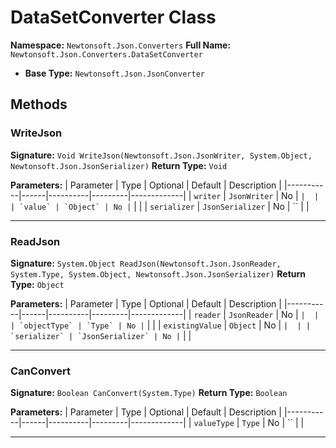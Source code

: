 # DataSetConverter Class

**Namespace:** `Newtonsoft.Json.Converters`
**Full Name:** `Newtonsoft.Json.Converters.DataSetConverter`
- **Base Type:** `Newtonsoft.Json.JsonConverter`

## Methods

### WriteJson

**Signature:** `Void WriteJson(Newtonsoft.Json.JsonWriter, System.Object, Newtonsoft.Json.JsonSerializer)`
**Return Type:** `Void`

**Parameters:**
| Parameter | Type | Optional | Default | Description |
|-----------|------|----------|---------|-------------|
| `writer` | `JsonWriter` | No | `` |  |
| `value` | `Object` | No | `` |  |
| `serializer` | `JsonSerializer` | No | `` |  |

---

### ReadJson

**Signature:** `System.Object ReadJson(Newtonsoft.Json.JsonReader, System.Type, System.Object, Newtonsoft.Json.JsonSerializer)`
**Return Type:** `Object`

**Parameters:**
| Parameter | Type | Optional | Default | Description |
|-----------|------|----------|---------|-------------|
| `reader` | `JsonReader` | No | `` |  |
| `objectType` | `Type` | No | `` |  |
| `existingValue` | `Object` | No | `` |  |
| `serializer` | `JsonSerializer` | No | `` |  |

---

### CanConvert

**Signature:** `Boolean CanConvert(System.Type)`
**Return Type:** `Boolean`

**Parameters:**
| Parameter | Type | Optional | Default | Description |
|-----------|------|----------|---------|-------------|
| `valueType` | `Type` | No | `` |  |

---